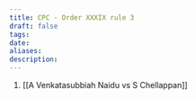 ```yaml
---
title: CPC - Order XXXIX rule 3
draft: false
tags: 
date: 
aliases: 
description:
---
```

1. [[A Venkatasubbiah Naidu vs S Chellappan]]